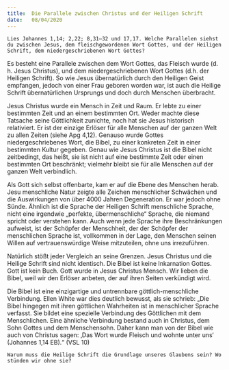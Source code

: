```yaml
---
title:  Die Parallele zwischen Christus und der Heiligen Schrift
date:   08/04/2020
---
```


`Lies Johannes 1,14; 2,22; 8,31–32 und 17,17. Welche Parallelen siehst du zwischen Jesus, dem fleischgewordenen Wort Gottes, und der Heiligen Schrift, dem niedergeschriebenen Wort Gottes?`

Es besteht eine Parallele zwischen dem Wort Gottes, das Fleisch wurde (d. h. Jesus Christus), und dem niedergeschriebenen Wort Gottes (d.h. der Heiligen Schrift). So wie Jesus übernatürlich durch den Heiligen Geist empfangen, jedoch von einer Frau geboren worden war, ist auch die Heilige Schrift übernatürlichen Ursprungs und doch durch Menschen überbracht.

Jesus Christus wurde ein Mensch in Zeit und Raum. Er lebte zu einer bestimmten Zeit und an einem bestimmten Ort. Weder machte diese Tatsache seine Göttlichkeit zunichte, noch hat sie Jesus historisch relativiert. Er ist der einzige Erlöser für alle Menschen auf der ganzen Welt zu allen Zeiten (siehe Apg 4,12). Genauso wurde Gottes niedergeschriebenes Wort, die Bibel, zu einer konkreten Zeit in einer bestimmten Kultur gegeben. Genau wie Jesus Christus ist die Bibel nicht zeitbedingt, das heißt, sie ist nicht auf eine bestimmte Zeit oder einen bestimmten Ort beschränkt; vielmehr bleibt sie für alle Menschen auf der ganzen Welt verbindlich.

Als Gott sich selbst offenbarte, kam er auf die Ebene des Menschen herab. Jesu menschliche Natur zeigte alle Zeichen menschlicher Schwächen und die Auswirkungen von über 4000 Jahren Degeneration. Er war jedoch ohne Sünde. Ähnlich ist die Sprache der Heiligen Schrift menschliche Sprache, nicht eine irgendwie „perfekte, übermenschliche“ Sprache, die niemand spricht oder verstehen kann. Auch wenn jede Sprache ihre Beschränkungen aufweist, ist der Schöpfer der Menschheit, der der Schöpfer der menschlichen Sprache ist, vollkommen in der Lage, den Menschen seinen Willen auf vertrauenswürdige Weise mitzuteilen, ohne uns irrezuführen.

Natürlich stößt jeder Vergleich an seine Grenzen. Jesus Christus und die Heilige Schrift sind nicht identisch. Die Bibel ist keine Inkarnation Gottes. Gott ist kein Buch. Gott wurde in Jesus Christus Mensch. Wir lieben die Bibel, weil wir den Erlöser anbeten, der auf ihren Seiten verkündigt wird.

Die Bibel ist eine einzigartige und untrennbare göttlich-menschliche Verbindung. Ellen White war dies deutlich bewusst, als sie schrieb: „Die Bibel hingegen mit ihren göttlichen Wahrheiten ist in menschlicher Sprache verfasst. Sie bildet eine spezielle Verbindung des Göttlichen mit dem Menschlichen. Eine ähnliche Verbindung bestand auch in Christus, dem Sohn Gottes und dem Menschensohn. Daher kann man von der Bibel wie auch von Christus sagen: ‚Das Wort wurde Fleisch und wohnte unter uns‘ (Johannes 1,14 EB).“ (VSL 10)

`Warum muss die Heilige Schrift die Grundlage unseres Glaubens sein? Wo stünden wir ohne sie?`